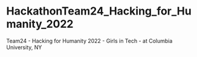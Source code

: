 # HackathonTeam24_Hacking_for_Humanity_2022
Team24 - Hacking for Humanity 2022 - Girls in Tech - at Columbia University, NY
